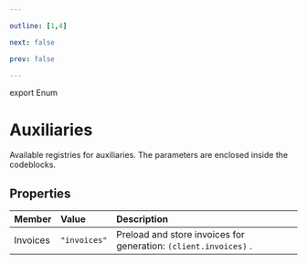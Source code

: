 ```yaml
---

outline: [1,4]

next: false

prev: false

---
```


export Enum
# Auxiliaries

Available registries for auxiliaries. The parameters are enclosed inside the codeblocks.

## Properties

| Member | Value | Description |
| :--- | :--- | :--- |
| Invoices | `"invoices"` | Preload and store invoices for generation: `(client.invoices)` . |
